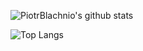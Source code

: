 ![PiotrBlachnio's github stats](https://github-readme-stats.vercel.app/api?username=PiotrBlachnio&show_icons=true&theme=radical&count_private=true&hide=stars,issues)

![Top Langs](https://github-readme-stats.vercel.app/api/top-langs/?username=PiotrBlachnio&hide=vue,css,javascript)
